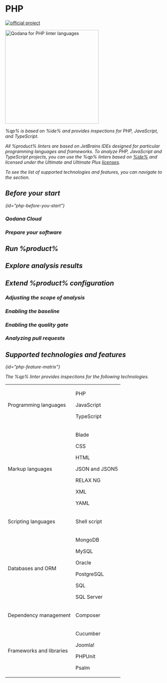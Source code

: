 # PHP

[![official project](https://jb.gg/badges/official-flat-square.svg)](https://confluence.jetbrains.com/display/ALL/JetBrains+on+GitHub)

<show-structure for="chapter" depth="3"/>

<img src="php-linter.png" dark-src="php-linter_dark.png" alt="Qodana for PHP linter languages" width="296"/>

<!-- Linter-related variables -->
<var name="qp" value="Qodana for PHP"/>
<var name="qp-linter" value="jetbrains/qodana-php:2024.2-eap"/>
<var name="JenkinsCred" value="https://www.jenkins.io/doc/book/using/using-credentials/#adding-new-global-credentials"/>
<var name="ide" value="PhpStorm"/>

<!-- Content-related variables -->
<var name="Dplugin" value="https://plugins.jenkins.io/docker-plugin/"/>
<var name="DPplugin" value="https://plugins.jenkins.io/docker-workflow/"/>
<var name="Gplugin" value="https://plugins.jenkins.io/git/"/>
<var name="Dockeraccess" value="https://docs.docker.com/engine/install/linux-postinstall/#manage-docker-as-a-non-root-user"/>
<var name="MultipipeCreate" value="https://www.jenkins.io/doc/book/pipeline/multibranch/#creating-a-multibranch-pipeline"/>
<var name="TeamCityProject" value="https://www.jetbrains.com/help/teamcity/configure-and-run-your-first-build.html#Create+your+first+project"/>
<var name="TeamCityBuildConfig" value="https://www.jetbrains.com/help/teamcity/creating-and-editing-build-configurations.html"/>
<var name="TeamCityBuildSteps" value="https://www.jetbrains.com/help/teamcity/configuring-build-steps.html"/>
<var name="TeamCityCommandLine" value="https://www.jetbrains.com/help/teamcity/command-line.html#General+Settings"/>
<var name="TeamCityPullRequests" value="https://www.jetbrains.com/help/teamcity/pull-requests.html"/>
<var name="TeamCityBranches" value="https://www.jetbrains.com/help/teamcity/configuring-finish-build-trigger.html#Trigger+Settings"/>
<var name="non-root-user" value="https://docs.docker.com/engine/install/linux-postinstall/#manage-docker-as-a-non-root-user"/>
<var name="ide-documentation" value="https://www.jetbrains.com/help/phpstorm/customizing-profiles.html"/>

<link-summary>%qp% is based on %ide% and provides inspections for PHP, JavaScript, and TypeScript.</link-summary>

All %product% linters are based on JetBrains IDEs designed for particular programming languages and frameworks. To analyze
PHP, JavaScript and TypeScript projects, you can use the %qp% linters based on [%ide%](https://www.jetbrains.com/phpstorm/) and licensed under the Ultimate and
Ultimate Plus [licenses](pricing.md).

To see the list of supported technologies and features, you can navigate to the [](#php-feature-matrix) section.

## Before your start
{id="php-before-you-start"}

### Qodana Cloud

<include from="lib_qd.topic" element-id="before-start-qodana-cloud"/>

### Prepare your software

<include from="lib_qd.topic" element-id="before-start-prepare-software"/>

## Run %product%

<include from="lib_qd.topic" element-id="run-qodana"/>

## Explore analysis results

<include from="lib_qd.topic" element-id="explore-analysis-results"/>

## Extend %product% configuration

### Adjusting the scope of analysis

<include from="lib_qd.topic" element-id="adjust-scope-of-analysis"/>

### Enabling the baseline

<include from="lib_qd.topic" element-id="enabling-baseline"/>

### Enabling the quality gate

<include from="lib_qd.topic" element-id="enabling-quality-gate"/>

### Analyzing pull requests

<include from="lib_qd.topic" element-id="analyzing-pull-requests"/>

## Supported technologies and features
{id="php-feature-matrix"}

The %qp% linter provides inspections for the following technologies.

<table style="none">
    <tr>
        <td>Programming languages</td>
        <td>
            <p>PHP</p>
            <p>JavaScript</p>
            <p>TypeScript</p>
        </td>
    </tr>
    <tr>
        <td>Markup languages</td>
        <td>
            <p>Blade</p>
            <p>CSS</p>
            <p>HTML</p>
            <p>JSON and JSON5</p>
            <p>RELAX NG</p>
            <p>XML</p>
            <p>YAML</p>
        </td>
    </tr>
    <tr>
        <td>Scripting languages</td>
        <td>
            <p>Shell script</p>
        </td>
    </tr>
    <tr>
        <td>Databases and ORM</td>
        <td>
            <p>MongoDB</p>
            <p>MySQL</p>
            <p>Oracle</p>
            <p>PostgreSQL</p>
            <p>SQL</p>
            <p>SQL Server</p>
        </td>
    </tr>
    <tr>
        <td>Dependency management</td>
        <td>
            <p>Composer</p>
        </td>
    </tr>
    <tr>
        <td>Frameworks and libraries</td>
        <td>
            <p>Cucumber</p>
            <p>Joomla!</p>
            <p>PHPUnit</p>
            <p>Psalm</p>
        </td>
    </tr>
</table>

<include from="lib_qd.topic" element-id="linters-supported-features" use-filter="empty,php"/>